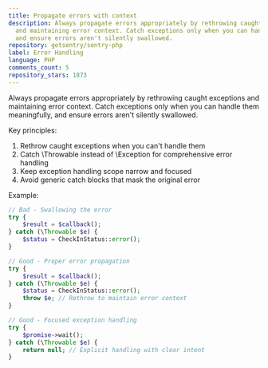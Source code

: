```yaml
---
title: Propagate errors with context
description: Always propagate errors appropriately by rethrowing caught exceptions
  and maintaining error context. Catch exceptions only when you can handle them meaningfully,
  and ensure errors aren't silently swallowed.
repository: getsentry/sentry-php
label: Error Handling
language: PHP
comments_count: 5
repository_stars: 1873
---
```


Always propagate errors appropriately by rethrowing caught exceptions and maintaining error context. Catch exceptions only when you can handle them meaningfully, and ensure errors aren't silently swallowed.

Key principles:
1. Rethrow caught exceptions when you can't handle them
2. Catch \Throwable instead of \Exception for comprehensive error handling
3. Keep exception handling scope narrow and focused
4. Avoid generic catch blocks that mask the original error

Example:
```php
// Bad - Swallowing the error
try {
    $result = $callback();
} catch (\Throwable $e) {
    $status = CheckInStatus::error();
}

// Good - Proper error propagation
try {
    $result = $callback();
} catch (\Throwable $e) {
    $status = CheckInStatus::error();
    throw $e; // Rethrow to maintain error context
}

// Good - Focused exception handling
try {
    $promise->wait();
} catch (\Throwable $e) {
    return null; // Explicit handling with clear intent
}
```